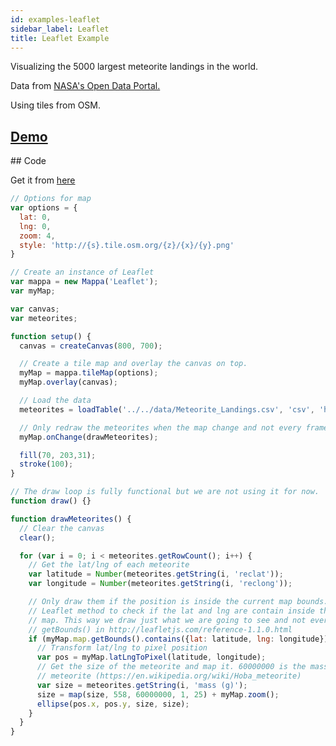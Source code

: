 ```yaml
---
id: examples-leaflet
sidebar_label: Leaflet
title: Leaflet Example
---
```


Visualizing the 5000 largest meteorite landings in the world. 

Data from [NASA's Open Data Portal.](https://data.nasa.gov/Space-Science/Meteorite-Landings/gh4g-9sfh)

Using tiles from OSM.

## [Demo](https://cvalenzuela.github.io/Mappa/examples/tile/Leaflet/)

<div class="example">
  <div id="canvasContainer"></div>
</div>

## Code

Get it from [here](https://github.com/cvalenzuela/Mappa/tree/master/examples/tile/Leaflet)

```javascript
// Options for map
var options = {
  lat: 0,
  lng: 0,
  zoom: 4,
  style: 'http://{s}.tile.osm.org/{z}/{x}/{y}.png'
}

// Create an instance of Leaflet
var mappa = new Mappa('Leaflet');
var myMap;

var canvas;
var meteorites;

function setup() {
  canvas = createCanvas(800, 700);

  // Create a tile map and overlay the canvas on top.
  myMap = mappa.tileMap(options);
  myMap.overlay(canvas);

  // Load the data
  meteorites = loadTable('../../data/Meteorite_Landings.csv', 'csv', 'header');

  // Only redraw the meteorites when the map change and not every frame.
  myMap.onChange(drawMeteorites);

  fill(70, 203,31);	
  stroke(100);
}

// The draw loop is fully functional but we are not using it for now.
function draw() {}

function drawMeteorites() {
  // Clear the canvas
  clear();

  for (var i = 0; i < meteorites.getRowCount(); i++) {
    // Get the lat/lng of each meteorite 
    var latitude = Number(meteorites.getString(i, 'reclat'));
    var longitude = Number(meteorites.getString(i, 'reclong'));

    // Only draw them if the position is inside the current map bounds. We use a
    // Leaflet method to check if the lat and lng are contain inside the current
    // map. This way we draw just what we are going to see and not everything. See
    // getBounds() in http://leafletjs.com/reference-1.1.0.html
    if (myMap.map.getBounds().contains({lat: latitude, lng: longitude})) {
      // Transform lat/lng to pixel position
      var pos = myMap.latLngToPixel(latitude, longitude);
      // Get the size of the meteorite and map it. 60000000 is the mass of the largest
      // meteorite (https://en.wikipedia.org/wiki/Hoba_meteorite)
      var size = meteorites.getString(i, 'mass (g)');
      size = map(size, 558, 60000000, 1, 25) + myMap.zoom();
      ellipse(pos.x, pos.y, size, size);
    }
  }
}
```

